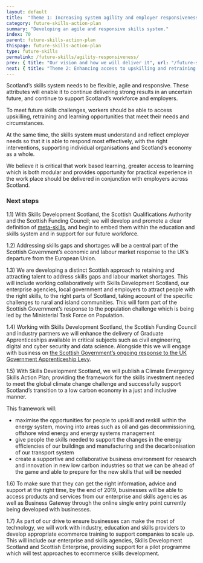 ```yaml
---
layout: default
title:  "Theme 1: Increasing system agility and employer responsiveness"
category: future-skills-action-plan
summary: "Developing an agile and responsive skills system."
index: 70
parent: future-skills-action-plan
thispage: future-skills-action-plan
type: future-skills
permalink: /future-skills/agility-responsiveness/
prev: { title: "Our vision and how we will deliver it", url: "/future-skills/our-vision/" }
next: { title: "Theme 2: Enhancing access to upskilling and retraining opportunities", url: "/future-skills/upskilling-retraining/" }
---
```

Scotland’s skills system needs to be flexible, agile and responsive. These attributes will enable it to continue delivering strong results in an uncertain future, and continue to support Scotland’s workforce and employers.

To meet future skills challenges, workers should be able to access upskilling, retraining and learning opportunities that meet their needs and circumstances.

At the same time, the skills system must understand and reflect employer needs so that it is able to respond most effectively, with the right interventions, supporting individual organisations and Scotland’s economy as a whole.

We believe it is critical that work based learning, greater access to learning which is both modular and provides opportunity for practical experience in the work place should be delivered in conjunction with employers across Scotland.

### Next steps

1.1) With Skills Development Scotland, the Scottish Qualifications Authority and the Scottish Funding Council; we will develop and promote a clear definition of [meta-skills](https://www.skillsdevelopmentscotland.co.uk/media/44684/skills-40_a-skills-model.pdf), and begin to embed them within the education and skills system and in support for our future workforce.

1.2) Addressing skills gaps and shortages will be a central part of the Scottish Government’s economic and labour market response to the UK’s departure from the European Union.

1.3) We are developing a distinct Scottish approach to retaining and attracting talent to address skills gaps and labour market shortages. This will include working collaboratively with Skills Development Scotland, our enterprise agencies, local government and employers to attract people with the right skills, to the right parts of Scotland, taking account of the specific challenges to rural and island communities. This will form part of the Scottish Government’s response to the population challenge which is being led by the Ministerial Task Force on Population.

1.4) Working with Skills Development Scotland, the Scottish Funding Council and industry partners we will enhance the delivery of Graduate Apprenticeships available in critical subjects such as civil engineering, digital and cyber security and data science. Alongside this we will engage with business on [the Scottish Government’s ongoing response to the UK Government Apprenticeship Levy](https://consult.gov.scot/employability-and-training/apprenticeship-levy/results/scottish-government-response-to-the-uk-government-apprenticeship-levy----.pdf).

1.5) With Skills Development Scotland, we will publish  a Climate Emergency Skills Action Plan; providing the framework for the skills investment needed to meet the global climate change challenge and successfully support Scotland’s transition to a low carbon economy in a just and inclusive manner.

This framework will:

- maximise the opportunities for people to upskill and reskill within the energy system, moving into areas such as oil and gas decommissioning, offshore wind energy and energy systems management
- give people the skills needed to support the changes in the energy efficiencies of our buildings and manufacturing and the decarbonisation of our transport system
- create a supportive and collaborative business environment for research and innovation in new low carbon industries so that we can be ahead of the game and able to prepare for the new skills that will be needed

1.6) To make sure that they can get the right information, advice and support at the right time, by the end of 2019, businesses will be able to access products and services from our enterprise and skills agencies as well as Business Gateway through the online single entry point currently being developed with businesses.

1.7) As part of our drive to ensure businesses can make the most of technology, we will work with industry, education and skills providers to develop appropriate ecommerce training to support companies to scale up. This will include our enterprise and skills agencies, Skills Development Scotland and Scottish Enterprise, providing support for a pilot programme which will test approaches to ecommerce skills development.
